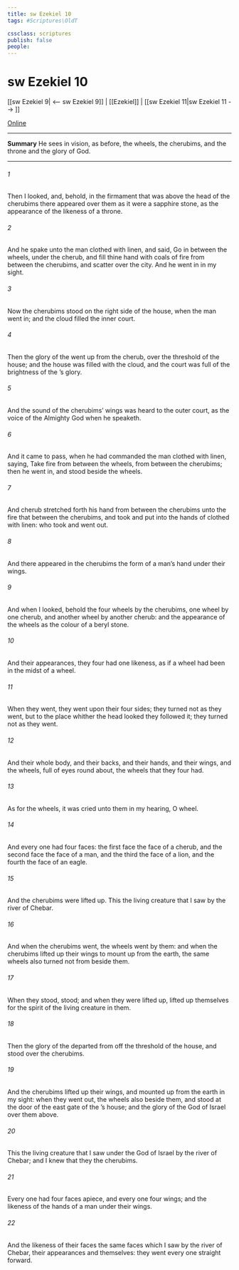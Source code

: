 ```yaml
---
title: sw Ezekiel 10
tags: #Scriptures\OldT

cssclass: scriptures
publish: false
people:
---
```


# sw Ezekiel 10
[[sw Ezekiel 9| <-- sw Ezekiel 9]] | [[Ezekiel]] | [[sw Ezekiel 11|sw Ezekiel 11 --> ]]

[Online](https://churchofjesuschrist.org/study/scriptures/ot/ezek/10?lang=eng)

---
__Summary__
He sees in vision, as before, the wheels, the cherubims, and the throne and the glory of God.

---
###### 1 
Then I looked, and, behold, in the firmament that was above the head of the cherubims there appeared over them as it were a sapphire stone, as the appearance of the likeness of a throne.

###### 2 
And he spake unto the man clothed with linen, and said, Go in between the wheels,  under the cherub, and fill thine hand with coals of fire from between the cherubims, and scatter  over the city. And he went in in my sight.

###### 3 
Now the cherubims stood on the right side of the house, when the man went in; and the cloud filled the inner court.

###### 4 
Then the glory of the  went up from the cherub,  over the threshold of the house; and the house was filled with the cloud, and the court was full of the brightness of the ’s glory.

###### 5 
And the sound of the cherubims’ wings was heard  to the outer court, as the voice of the Almighty God when he speaketh.

###### 6 
And it came to pass,  when he had commanded the man clothed with linen, saying, Take fire from between the wheels, from between the cherubims; then he went in, and stood beside the wheels.

###### 7 
And  cherub stretched forth his hand from between the cherubims unto the fire that  between the cherubims, and took  and put  into the hands of  clothed with linen: who took  and went out.

###### 8 
And there appeared in the cherubims the form of a man’s hand under their wings.

###### 9 
And when I looked, behold the four wheels by the cherubims, one wheel by one cherub, and another wheel by another cherub: and the appearance of the wheels  as the colour of a beryl stone.

###### 10 
And  their appearances, they four had one likeness, as if a wheel had been in the midst of a wheel.

###### 11 
When they went, they went upon their four sides; they turned not as they went, but to the place whither the head looked they followed it; they turned not as they went.

###### 12 
And their whole body, and their backs, and their hands, and their wings, and the wheels,  full of eyes round about,  the wheels that they four had.

###### 13 
As for the wheels, it was cried unto them in my hearing, O wheel.

###### 14 
And every one had four faces: the first face  the face of a cherub, and the second face  the face of a man, and the third the face of a lion, and the fourth the face of an eagle.

###### 15 
And the cherubims were lifted up. This  the living creature that I saw by the river of Chebar.

###### 16 
And when the cherubims went, the wheels went by them: and when the cherubims lifted up their wings to mount up from the earth, the same wheels also turned not from beside them.

###### 17 
When they stood,  stood; and when they were lifted up,  lifted up themselves  for the spirit of the living creature  in them.

###### 18 
Then the glory of the  departed from off the threshold of the house, and stood over the cherubims.

###### 19 
And the cherubims lifted up their wings, and mounted up from the earth in my sight: when they went out, the wheels also  beside them, and  stood at the door of the east gate of the ’s house; and the glory of the God of Israel  over them above.

###### 20 
This  the living creature that I saw under the God of Israel by the river of Chebar; and I knew that they  the cherubims.

###### 21 
Every one had four faces apiece, and every one four wings; and the likeness of the hands of a man  under their wings.

###### 22 
And the likeness of their faces  the same faces which I saw by the river of Chebar, their appearances and themselves: they went every one straight forward.

